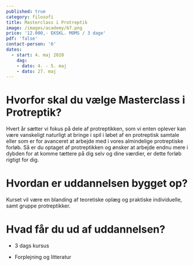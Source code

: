 ```yaml
---
published: true
category: filosofi
title: Masterclass i Protreptik
image: /images/academy/b7.png
price: '12.000,- EKSKL. MOMS / 3 dage'
pdf: 'false'
contact-person: '6'
dates:
  - start: 4. maj 2020
    dag:
    - dato: 4. - 5. maj
    - dato: 27. maj
---
```


# Hvorfor skal du vælge Masterclass i Protreptik?

Hvert år sætter vi fokus på dele af protreptikken, som vi enten oplever kan være vanskeligt naturligt at bringe i spil i løbet af en protreptisk samtale eller som er for avanceret at arbejde med i vores almindelige protreptiske forløb. Så er du optaget af protreptikken og ønsker at arbejde endnu mere i dybden for at komme tættere på dig selv og dine værdier, er dette forløb rigtigt for dig.

# Hvordan er uddannelsen bygget op?

Kurset vil være en blanding af teoretiske oplæg og praktiske individuelle, samt gruppe protreptikker.

# Hvad får du ud af uddannelsen?

- 3 dags kursus

- Forplejning og litteratur
